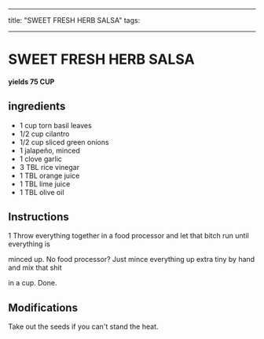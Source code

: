 
---
title: "SWEET FRESH HERB SALSA"
tags:

---
# SWEET FRESH HERB SALSA



#### yields  75 CUP


## ingredients
* 1 cup torn basil leaves 
* 1/2 cup cilantro 
* 1/2 cup sliced green onions 
* 1 jalapeño, minced 
* 1 clove garlic 
* 3 TBL rice vinegar 
* 1 TBL orange juice 
* 1 TBL lime juice 
* 1 TBL olive oil 



## Instructions
1 Throw everything together in a food processor and let that bitch run until everything is

minced up. No food processor? Just mince everything up extra tiny by hand and mix that shit

in a cup. Done.



## Modifications
Take out the seeds if you can't stand the heat.




